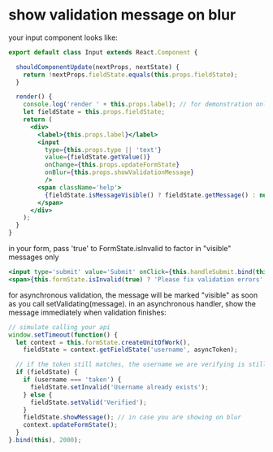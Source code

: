 # show validation message on blur

your input component looks like:

```jsx
export default class Input extends React.Component {

  shouldComponentUpdate(nextProps, nextState) {
    return !nextProps.fieldState.equals(this.props.fieldState);
  }

  render() {
    console.log('render ' + this.props.label); // for demonstration only
    let fieldState = this.props.fieldState;
    return (
      <div>
        <label>{this.props.label}</label>
        <input
          type={this.props.type || 'text'}
          value={fieldState.getValue()}
          onChange={this.props.updateFormState}
          onBlur={this.props.showValidationMessage}
          />
        <span className='help'>
          {fieldState.isMessageVisible() ? fieldState.getMessage() : null}
        </span>
      </div>
    );
  }
}
```

in your form, pass 'true' to FormState.isInvalid to factor in "visible" messages only

```jsx
<input type='submit' value='Submit' onClick={this.handleSubmit.bind(this)} />
<span>{this.formState.isInvalid(true) ? 'Please fix validation errors' : null}</span>
```

for asynchronous validation, the message will be marked "visible" as soon as you call setValidating(message). in an asynchronous handler, show the message immediately when validation finishes:

```jsx
// simulate calling your api
window.setTimeout(function() {
  let context = this.formState.createUnitOfWork(),
    fieldState = context.getFieldState('username', asyncToken);

  // if the token still matches, the username we are verifying is still relevant
  if (fieldState) {
    if (username === 'taken') {
      fieldState.setInvalid('Username already exists');
    } else {
      fieldState.setValid('Verified');
    }
    fieldState.showMessage(); // in case you are showing on blur
    context.updateFormState();
  }
}.bind(this), 2000);
```
